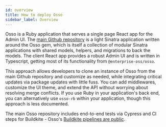 ```yaml
---
id: overview
title: How to deploy Osso
sidebar_label: Overview
---
```


Osso is a Ruby application that serves a single page React app for the Admin UI. The [main Github repository](https://github.com/enterprise-oss/osso) is a light Sinatra application written around the Osso gem, which is itself a collection of modular Sinatra applications with shared models, helpers, and migrations to back the models. The client React app provides a robust Admin UI and is written in Typescript, getting most of its functionality from `@enterprise-oss/osso`.

This approach allows developers to clone an instance of Osso from the main Github repository and customize as needed, while integrating critical updates via package updates with little fuss. You can add middlewares, customize the UI theme, and extend the API without worrying about resolving merge conflicts. If you use Ruby in your application's back end, you can alternatively use `osso-rb` within your application, though this approach is less documented.

The main Osso repository includes end-to-end tests via Cypress and CI steps for Buildkite - Osso's [Buildkite pipelines are public](https://buildkite.com/enterpriseoss).